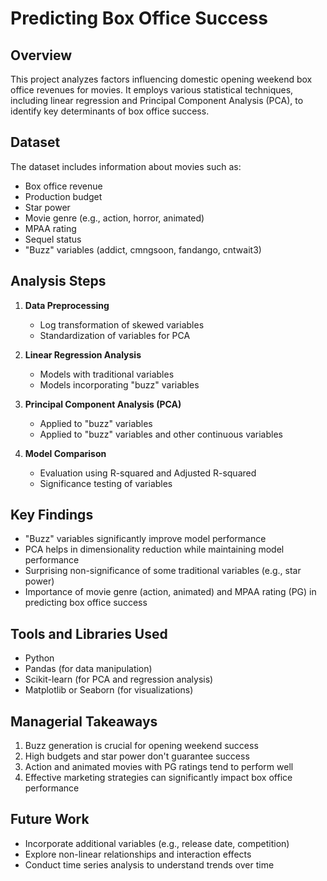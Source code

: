 # Predicting Box Office Success

## Overview
This project analyzes factors influencing domestic opening weekend box office revenues for movies. It employs various statistical techniques, including linear regression and Principal Component Analysis (PCA), to identify key determinants of box office success.

## Dataset
The dataset includes information about movies such as:
- Box office revenue
- Production budget
- Star power
- Movie genre (e.g., action, horror, animated)
- MPAA rating
- Sequel status
- "Buzz" variables (addict, cmngsoon, fandango, cntwait3)

## Analysis Steps

1. **Data Preprocessing**
   - Log transformation of skewed variables
   - Standardization of variables for PCA

2. **Linear Regression Analysis**
   - Models with traditional variables
   - Models incorporating "buzz" variables

3. **Principal Component Analysis (PCA)**
   - Applied to "buzz" variables
   - Applied to "buzz" variables and other continuous variables

4. **Model Comparison**
   - Evaluation using R-squared and Adjusted R-squared
   - Significance testing of variables

## Key Findings

- "Buzz" variables significantly improve model performance
- PCA helps in dimensionality reduction while maintaining model performance
- Surprising non-significance of some traditional variables (e.g., star power)
- Importance of movie genre (action, animated) and MPAA rating (PG) in predicting box office success

## Tools and Libraries Used

- Python
- Pandas (for data manipulation)
- Scikit-learn (for PCA and regression analysis)
- Matplotlib or Seaborn (for visualizations)

## Managerial Takeaways

1. Buzz generation is crucial for opening weekend success
2. High budgets and star power don't guarantee success
3. Action and animated movies with PG ratings tend to perform well
4. Effective marketing strategies can significantly impact box office performance

## Future Work

- Incorporate additional variables (e.g., release date, competition)
- Explore non-linear relationships and interaction effects
- Conduct time series analysis to understand trends over time
